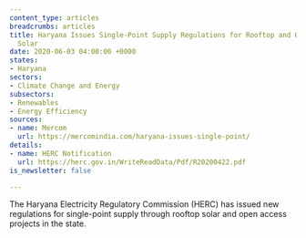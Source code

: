 ```yaml
---
content_type: articles
breadcrumbs: articles
title: Haryana Issues Single-Point Supply Regulations for Rooftop and Open Access
  Solar
date: 2020-06-03 04:00:00 +0000
states:
- Haryana
sectors:
- Climate Change and Energy
subsectors:
- Renewables
- Energy Efficiency
sources:
- name: Mercom
  url: https://mercomindia.com/haryana-issues-single-point/
details:
- name: HERC Notification
  url: https://herc.gov.in/WriteReadData/Pdf/R20200422.pdf
is_newsletter: false

---
```

The Haryana Electricity Regulatory Commission (HERC) has issued new regulations for single-point supply through rooftop solar and open access projects in the state.
